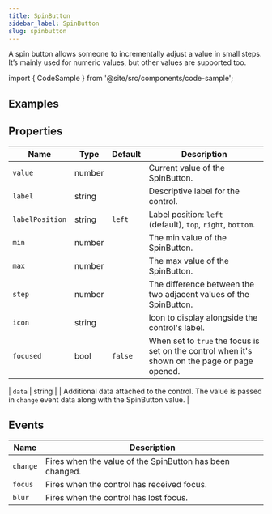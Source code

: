 ```yaml
---
title: SpinButton
sidebar_label: SpinButton
slug: spinbutton
---
```


A spin button allows someone to incrementally adjust a value in small steps. It’s mainly used for numeric values, but other values are supported too.

import { CodeSample } from '@site/src/components/code-sample';

## Examples

<CodeSample src="https://python-spinbutton-example.pgletio.repl.co" height="100px"
    python="https://github.com/pglet/examples/blob/main/python/controls/spinbutton_control.py"
    bash="https://github.com/pglet/examples/blob/main/bash/controls/spinbutton.sh"
    />


## Properties

| Name      | Type    | Default | Description |
| --------- | ------- | ------- | ----------- |
| `value`   | number  |         | Current value of the SpinButton. |
| `label`   | string  |         | Descriptive label for the control. |
| `labelPosition`   | string  |  `left`  | Label position: `left` (default), `top`, `right`, `bottom`. |
| `min`     | number  |         | The min value of the SpinButton. |
| `max`     | number  |         | The max value of the SpinButton. |
| `step`    | number  |         | The difference between the two adjacent values of the SpinButton. |
| `icon`    | string  |         | Icon to display alongside the control's label. |
| `focused` | bool    | `false` | When set to `true` the focus is set on the control when it's shown on the page or page opened. |

| `data`    | string  |         | Additional data attached to the control. The value is passed in `change` event data along with the SpinButton value. |

## Events

| Name      | Description |
| --------- | ----------- |
| `change`  | Fires when the value of the SpinButton has been changed. |
| `focus`   | Fires when the control has received focus. |
| `blur`    | Fires when the control has lost focus. |